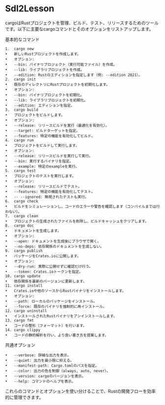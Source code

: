 # Sdl2Lesson
cargoはRustプロジェクトを管理、ビルド、テスト、リリースするためのツールです。以下に主要なcargoコマンドとそのオプションをリストアップします。

基本的なコマンド

	1.	cargo new
	•	新しいRustプロジェクトを作成します。
	•	オプション:
	•	--bin: バイナリプロジェクト（実行可能ファイル）を作成。
	•	--lib: ライブラリプロジェクトを作成。
	•	--edition: Rustのエディションを指定します（例: --edition 2021）。
	2.	cargo init
	•	既存のディレクトリにRustプロジェクトを初期化します。
	•	オプション:
	•	--bin: バイナリプロジェクトを初期化。
	•	--lib: ライブラリプロジェクトを初期化。
	•	--edition: エディションを指定。
	3.	cargo build
	•	プロジェクトをビルドします。
	•	オプション:
	•	--release: リリースビルドを実行（最適化を有効化）。
	•	--target: ビルドターゲットを指定。
	•	--features: 特定の機能を有効化してビルド。
	4.	cargo run
	•	プロジェクトをビルドして実行します。
	•	オプション:
	•	--release: リリースビルドを実行して実行。
	•	--bin: 実行するバイナリを指定。
	•	--example: 特定のexampleを実行。
	5.	cargo test
	•	プロジェクトのテストを実行します。
	•	オプション:
	•	--release: リリースビルドでテスト。
	•	--features: 特定の機能を有効化してテスト。
	•	-- --ignored: 無視されたテストも実行。
	6.	cargo check
	•	ビルドをシミュレーションし、コードのエラーや警告を確認します（コンパイルまでは行わない）。
	7.	cargo clean
	•	プロジェクトの生成されたファイルを削除し、ビルドキャッシュをクリアします。
	8.	cargo doc
	•	ドキュメントを生成します。
	•	オプション:
	•	--open: ドキュメントを生成後にブラウザで開く。
	•	--no-deps: 依存関係のドキュメントを生成しない。
	9.	cargo publish
	•	パッケージをCrates.ioに公開します。
	•	オプション:
	•	--dry-run: 実際に公開せずに確認だけ行う。
	•	--token: Crates.ioトークンを指定。
	10.	cargo update
	•	依存関係を最新のバージョンに更新します。
	11.	cargo install
	•	Crates.ioや他のソースからRustバイナリをインストールします。
	•	オプション:
	•	--path: ローカルのパッケージをインストール。
	•	--force: 既存のバイナリを強制的に再インストール。
	12.	cargo uninstall
	•	インストールされたRustバイナリをアンインストールします。
	13.	cargo fmt
	•	コードの整形（フォーマット）を行います。
	14.	cargo clippy
	•	コードの静的解析を行い、より良い書き方を提案します。

共通オプション

	•	--verbose: 詳細な出力を表示。
	•	--quiet: 出力を最小限に抑える。
	•	--manifest-path: Cargo.tomlのパスを指定。
	•	--color: 出力の色を制御（always, auto, never）。
	•	--version: cargoのバージョンを表示。
	•	--help: コマンドのヘルプを表示。

これらのコマンドとオプションを使い分けることで、Rustの開発フローを効率的に管理できます。
